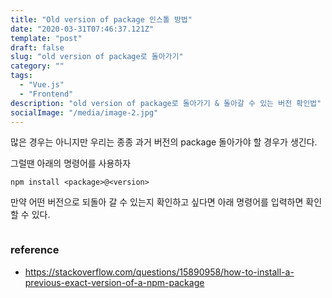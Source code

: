 ```yaml
---
title: "Old version of package 인스톨 방법"
date: "2020-03-31T07:46:37.121Z"
template: "post"
draft: false
slug: "old version of package로 돌아가기"
category: ""
tags:
  - "Vue.js"
  - "Frontend"
description: "old version of package로 돌아가기 & 돌아갈 수 있는 버전 확인법"
socialImage: "/media/image-2.jpg"
---
```


많은 경우는 아니지만 우리는 종종 과거 버전의 package 돌아가야 할 경우가 생긴다.

그럴땐 아래의 명령어를 사용하자

`npm install <package>@<version>`

만약 어떤 버전으로 되돌아 갈 수 있는지 확인하고 싶다면 아래 명령어를 입력하면 확인할 수 있다.

```npm view <package> versions

```

### reference

- https://stackoverflow.com/questions/15890958/how-to-install-a-previous-exact-version-of-a-npm-package
